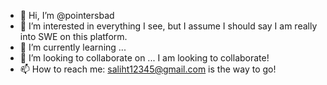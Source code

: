 - 👋 Hi, I’m @pointersbad
- 👀 I’m interested in everything I see, but I assume I should say I am really into SWE on this platform.
- 🌱 I’m currently learning ...
- 💞️ I’m looking to collaborate on ... I am looking to collaborate!
- 📫 How to reach me: saliht12345@gmail.com is the way to go!

<!---
pointersbad/pointersbad is a ✨ special ✨ repository because its `README.md` (this file) appears on your GitHub profile.
You can click the Preview link to take a look at your changes.
--->
